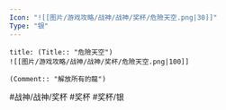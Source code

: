 ```yaml
---
Icon: "![[图片/游戏攻略/战神/战神/奖杯/危險天空.png|30]]"
Type: "银"
---
```

```ad-common-silver-trophy
title: (Title:: "危險天空")
![[图片/游戏攻略/战神/战神/奖杯/危險天空.png|100]]

(Comment:: "解放所有的龍")
```

#战神/战神/奖杯 #奖杯 #奖杯/银

